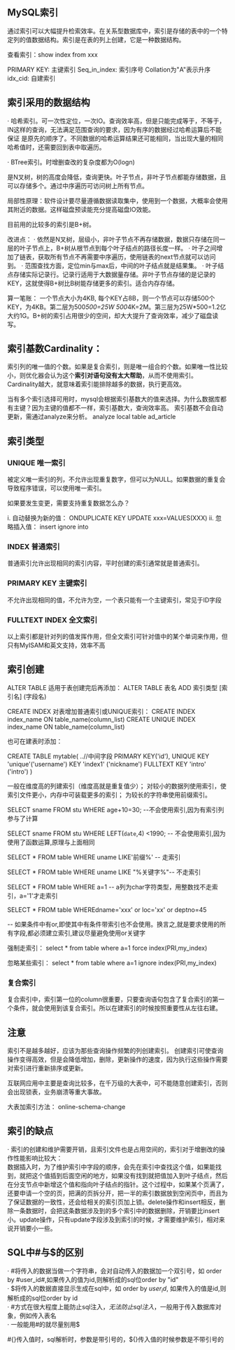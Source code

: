 ## MySQL索引

通过索引可以大幅提升检索效率。在关系型数据库中，索引是存储的表中的一个特定列的值数据结构。索引是在表的列上创建，它是一种数据结构。

查看索引：show index from xxx

PRIMARY KEY:   主键索引
Seq_in_index:  索引序号   Collation为"A"表示升序
idx_cid: 自建索引

## 索引采用的数据结构

· 哈希索引。可一次性定位，一次IO。查询效率高，但是只能完成等于，不等于，IN这样的查询，无法满足范围查询的要求，因为有序的数据经过哈希运算后不能保证
是原先的顺序了。不同数据的哈希运算结果还可能相同，当出现大量的相同哈希值时，还需要回到表中取遍历。

· BTree索引。时增删查改的复杂度都为O(logn)

是N叉树，树的高度会降低，查询更快。叶子节点，非叶子节点都能存储数据，且可以存储多个。通过中序遍历可访问树上所有节点。

局部性原理：软件设计要尽量遵循数据读取集中，使用到一个数据，大概率会使用其附近的数据。这样磁盘预读能充分提高磁盘IO效能。

目前用的比较多的索引是B+树。

改进点：
· 依然是N叉树，层级小，非叶子节点不再存储数据，数据只存储在同一层的叶子节点上，B+树从根节点到每个叶子结点的路径长度一样。
· 叶子之间增加了链表，获取所有节点不再需要中序遍历，使用链表的next节点就可以访问到。
· 范围查找方面，定位min与max后，中间的叶子结点就是结果集。
· 叶子结点存储实际记录行。记录行适用于大数据量存储。非叶子节点存储的是记录的KEY，这就使得B+树比B树能存储更多的索引。适合内存存储。

算一笔账： 一个节点大小为4KB, 每个KEY占8B，则一个节点可以存储500个KEY，为4KB。第二层为500*500=25W 500*4K=2M。第三层为25W*500=1.2亿
大约1G。B+树的索引占用很少的空间，却大大提升了查询效率，减少了磁盘读写。

## 索引基数Cardinality：
索引列的唯一值的个数。如果是复合索引，则是唯一组合的个数。如果唯一性比较小，则优化器会认为这个**索引对语句没有太大帮助**，从而不使用索引。
Cardinality越大，就意味着索引能排除越多的数据，执行更高效。

当有多个索引选择可用时，mysql会根据索引基数大的值来选择。为什么数据库都有主键？因为主键的值都不一样，索引基数大，查询效率高。
索引基数不会自动更新，需通过analyze来分析。
analyze local table ad_article

## 索引类型

### UNIQUE 唯一索引

被定义唯一索引的列，不允许出现重复数字，但可以为NULL。如果数据的重复会导致程序错误，可以使用唯一索引。

如果要发生变更，需要支持重复数据怎么办？

i. 自动替换为新的值： ONDUPLICATE KEY UPDATE xxx=VALUES(XXX)
ii. 忽略插入值： insert ignore into

### INDEX 普通索引

普通索引允许出现相同的索引内容，平时创建的索引通常就是普通索引。

### PRIMARY KEY 主键索引

不允许出现相同的值，不允许为空，一个表只能有一个主键索引，常见于ID字段

### FULLTEXT INDEX 全文索引

以上索引都是针对列的值发挥作用，但全文索引可针对值中的某个单词来作用，但只有MyISAM和英文支持，效率不高

## 索引创建

ALTER TABLE 适用于表创建完后再添加： ALTER TABLE 表名 ADD 索引类型  [索引名] (字段名)

CREATE INDEX 对表增加普通索引或UNIQUE索引： CREATE INDEX index_name ON table_name(column_list)
                                          CREATE UNIQUE INDEX index_name ON table_name(column_list)
                                          
也可在建表时添加：

CREATE TABLE mytable(
..//中间字段
PRIMARY KEY('id'),
UNIQUE KEY 'unique'('username')
KEY 'index1' ('nickname')
FULLTEXT KEY 'intro' ('intro')
)

一般在维度高的列建索引（维度高就是重复值少）；
对较小的数据列使用索引，使索引文件更小，内存中可装载更多的索引；
为较长的字符串使用前缀索引。

SELECT sname FROM stu WHERE age+10=30; --不会使用索引,因为有索引列参与了计算

SELECT sname FROM stu WHERE LEFT(`date`,4) <1990; -- 不会使用索引,因为使用了函数运算,原理与上面相同

SELECT * FROM table WHERE uname LIKE'前缀%' -- 走索引

SELECT * FROM table WHERE uname LIKE "%关键字%"-- 不走索引

SELECT * FROM table WHERE a=1 -- a列为char字符类型，用整数找不走索引，a='1'才走索引

SELECT * FROM table WHEREdname='xxx' or loc='xx' or deptno=45

-- 如果条件中有or,即使其中有条件带索引也不会使用。换言之,就是要求使用的所有字段,都必须建立索引,建议尽量避免使用or关键字

强制走索引：
select * from table where a=1 force index(PRI,my_index)

忽略某些索引：
select * from table where a=1 ignore index(PRI,my_index)

### 复合索引

复合索引中，索引第一位的column很重要，只要查询语句包含了复合索引的第一个条件，就会使用到该复合索引。所以在建索引的时候按照重要性从左往右建。

## 注意

索引不是越多越好，应该为那些查询操作频繁的列创建索引。
创建索引可使查询操作变得高效，但是会降低增加，删除，更新操作的速度，因为执行这些操作需要对索引进行重新排序或更新。

互联网应用中主要是查询比较多，在千万级的大表中，可不能随意创建索引，否则会出现锁表，业务崩溃等重大事故。

大表加索引方法： online-schema-change

## 索引的缺点

· 索引的创建和维护需要开销，且索引文件也是占用空间的，索引对于增删改的操作性能影响比较大：\
数据插入时，为了维护索引中字段的顺序，会先在索引中查找这个值，如果能找到，就把这个值插到后面空闲的地方，如果没有找到就把值加入到叶子结点，然后在分支节点中新增这个值和指向叶子结点的指针。这个过程中，如果某个页满了，还要申请一个空的页，把满的页拆分开，把一半的索引数据放到空闲页中，而且为了保证数据的一致性，还会给相关的索引页加上锁。delete操作和insert相反，删除一条数据时，会把这条数据涉及到的多个索引中的数据删除，开销要比insert小。update操作，只有update字段涉及到索引的时候，才需要维护索引，相对来说开销要小一些。

## SQL中#与$的区别

· #将传入的数据当做一个字符串，会对自动传入的数据加一个双引号，如 order by #user_id#,如果传入的值为id,则解析成的sql位order by "id"\
· $将传入的数据直接显示生成在sql中，如 order by $user_id$, 如果传入的值是id,则解析成的sql位order by id\
· #方式在很大程度上能防止sql注入，$无法防止sql注入，$一般用于传入数据库对象，例如传入表名\
· 一般能用#的就尽量别用$

#{}传入值时，sql解析时，参数是带引号的，${}传入值的时候参数是不带引号的
